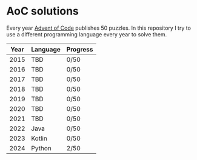 # AoC solutions

Every year [Advent of Code](https://adventofcode.com/) publishes 50 puzzles.
In this repository I try to use a different programming language every year to solve them.

| Year | Language | Progress |
|------|----------|----------|
| 2015 | TBD      | 0/50     |
| 2016 | TBD      | 0/50     |
| 2017 | TBD      | 0/50     |
| 2018 | TBD      | 0/50     |
| 2019 | TBD      | 0/50     |
| 2020 | TBD      | 0/50     |
| 2021 | TBD      | 0/50     |
| 2022 | Java     | 0/50     |
| 2023 | Kotlin   | 0/50     |
| 2024 | Python   | 2/50     |
